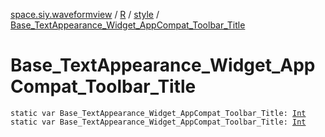 [space.siy.waveformview](../../index.md) / [R](../index.md) / [style](index.md) / [Base_TextAppearance_Widget_AppCompat_Toolbar_Title](./-base_-text-appearance_-widget_-app-compat_-toolbar_-title.md)

# Base_TextAppearance_Widget_AppCompat_Toolbar_Title

`static var Base_TextAppearance_Widget_AppCompat_Toolbar_Title: `[`Int`](https://kotlinlang.org/api/latest/jvm/stdlib/kotlin/-int/index.html)
`static var Base_TextAppearance_Widget_AppCompat_Toolbar_Title: `[`Int`](https://kotlinlang.org/api/latest/jvm/stdlib/kotlin/-int/index.html)